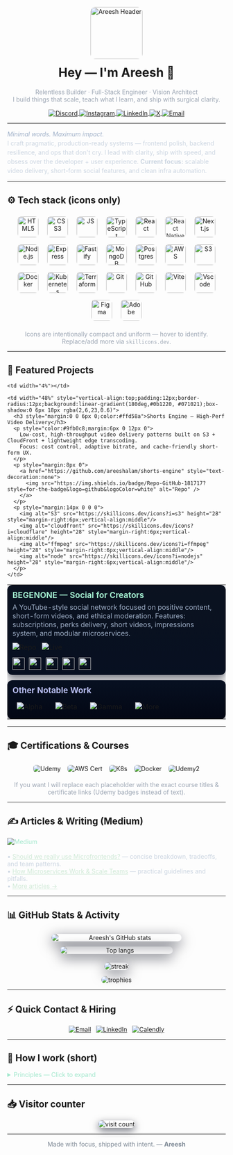 <!--
  README.md for GitHub profile — Areesh (AreeshAlam)
  - Personal + Professional hybrid tone
  - Icon-only tech stack grid (uniform sizes, aligned)
  - Project cards, collapsible details, certifications, Medium links
  - GitHub stats & trophies
  - Visitor counter
  Notes:
  - Replace placeholders (yourusername, repo links, article links, cert links) with real values.
-->

<!-- HEADER -->
<p align="center">
  <img alt="Areesh Header" src="https://raw.githubusercontent.com/areeshalam/areeshalam/master/header-wave.svg" style="max-width:100%;height:120px;object-fit:cover;border-radius:12px;overflow:hidden" />
</p>

<h1 align="center" style="margin-top:8px">Hey — I'm <strong>Areesh</strong> 👋</h1>
<p align="center" style="color:#9aa4b2;margin-top:4px">
  Relentless Builder · Full-Stack Engineer · Vision Architect<br/>
  I build things that scale, teach what I learn, and ship with surgical clarity.
</p>

<p align="center">
  <a href="https://discord.gg/areeshalam21" title="Discord">
    <img src="https://img.shields.io/badge/-Discord-7289DA?style=for-the-badge&logo=discord&logoColor=white" alt="Discord" style="vertical-align:middle"/>
  </a>
  <a href="https://instagram.com/areeshalam21" title="Instagram">
    <img src="https://img.shields.io/badge/-Instagram-E4405F?style=for-the-badge&logo=instagram&logoColor=white" alt="Instagram" style="vertical-align:middle"/>
  </a>
  <a href="https://linkedin.com/in/areeshalam21" title="LinkedIn">
    <img src="https://img.shields.io/badge/-LinkedIn-0077B5?style=for-the-badge&logo=linkedin&logoColor=white" alt="LinkedIn" style="vertical-align:middle"/>
  </a>
  <a href="https://x.com/areeshalam21" title="X / Twitter">
    <img src="https://img.shields.io/badge/-X-000000?style=for-the-badge&logo=x&logoColor=white" alt="X" style="vertical-align:middle"/>
  </a>
  <a href="mailto:areeshpersonal5@gmail.com" title="Mail">
    <img src="https://img.shields.io/badge/-Email-D14836?style=for-the-badge&logo=gmail&logoColor=white" alt="Email" style="vertical-align:middle"/>
  </a>
</p>

---

<!-- ABOUT -->
<section>
<p style="max-width:900px;margin:14px auto;color:#cbd5e1;line-height:1.5">
  <em style="color:#9fb0c8">Minimal words. Maximum impact.</em><br/>
  I craft pragmatic, production-ready systems — frontend polish, backend resilience, and ops that don't cry.  
  I lead with clarity, ship with speed, and obsess over the developer + user experience.  
  <strong>Current focus:</strong> scalable video delivery, short-form social features, and clean infra automation.
</p>
</section>

---

<!-- UNIFIED ICON GRID: uniform 48x48 icons using skillicons -->
## ⚙️ Tech stack (icons only)
<p align="center" style="margin-top:8px">
  <!-- use skillicons.dev with perline param for compact badges; uniformize with height attr -->
  <img alt="HTML5" src="https://skillicons.dev/icons?i=html" height="48" style="margin:8px;border-radius:8px;background:transparent"/>
  <img alt="CSS3" src="https://skillicons.dev/icons?i=css" height="48" style="margin:8px;border-radius:8px;background:transparent"/>
  <img alt="JS" src="https://skillicons.dev/icons?i=js" height="48" style="margin:8px;border-radius:8px;background:transparent"/>
  <img alt="TypeScript" src="https://skillicons.dev/icons?i=ts" height="48" style="margin:8px;border-radius:8px;background:transparent"/>
  <img alt="React" src="https://skillicons.dev/icons?i=react" height="48" style="margin:8px;border-radius:8px;background:transparent"/>
  <img alt="React Native" src="https://skillicons.dev/icons?i=react" height="48" style="opacity:0.85;margin:8px;border-radius:8px;background:transparent" />
  <img alt="Next.js" src="https://skillicons.dev/icons?i=nextjs" height="48" style="margin:8px;border-radius:8px;background:transparent"/>
  <img alt="Node.js" src="https://skillicons.dev/icons?i=nodejs" height="48" style="margin:8px;border-radius:8px;background:transparent"/>
  <img alt="Express" src="https://skillicons.dev/icons?i=express" height="48" style="margin:8px;border-radius:8px;background:transparent"/>
  <img alt="Fastify" src="https://skillicons.dev/icons?i=fastify" height="48" style="margin:8px;border-radius:8px;background:transparent"/>
  <img alt="MongoDB" src="https://skillicons.dev/icons?i=mongodb" height="48" style="margin:8px;border-radius:8px;background:transparent"/>
  <img alt="Postgres" src="https://skillicons.dev/icons?i=postgres" height="48" style="margin:8px;border-radius:8px;background:transparent"/>
  <img alt="AWS" src="https://skillicons.dev/icons?i=aws" height="48" style="margin:8px;border-radius:8px;background:transparent"/>
  <img alt="S3" src="https://skillicons.dev/icons?i=s3" height="48" style="margin:8px;border-radius:8px;background:transparent"/>
  <img alt="Docker" src="https://skillicons.dev/icons?i=docker" height="48" style="margin:8px;border-radius:8px;background:transparent"/>
  <img alt="Kubernetes" src="https://skillicons.dev/icons?i=k8s" height="48" style="margin:8px;border-radius:8px;background:transparent"/>
  <img alt="Terraform" src="https://skillicons.dev/icons?i=terraform" height="48" style="margin:8px;border-radius:8px;background:transparent"/>
  <img alt="Git" src="https://skillicons.dev/icons?i=git" height="48" style="margin:8px;border-radius:8px;background:transparent"/>
  <img alt="GitHub" src="https://skillicons.dev/icons?i=github" height="48" style="margin:8px;border-radius:8px;background:transparent"/>
  <img alt="Vite" src="https://skillicons.dev/icons?i=vite" height="48" style="margin:8px;border-radius:8px;background:transparent"/>
  <img alt="Vscode" src="https://skillicons.dev/icons?i=vscode" height="48" style="margin:8px;border-radius:8px;background:transparent"/>
  <img alt="Figma" src="https://skillicons.dev/icons?i=figma" height="48" style="margin:8px;border-radius:8px;background:transparent"/>
  <img alt="Adobe" src="https://skillicons.dev/icons?i=adobe" height="48" style="margin:8px;border-radius:8px;background:transparent"/>
</p>

<p align="center" style="color:#9aa4b2;margin-top:6px">Icons are intentionally compact and uniform — hover to identify. Replace/add more via <code>skillicons.dev</code>.</p>

---

## 📂 Featured Projects
<!-- Use a responsive table-layout for project "cards" -->
<table width="100%" cellpadding="12" cellspacing="0" style="border-collapse:collapse">
  <tr>
    <td width="48%" style="vertical-align:top;padding:12px;border-radius:12px;background:linear-gradient(180deg,#0b1220, #071021);box-shadow:0 6px 18px rgba(2,6,23,0.6)">
      <h3 style="margin:0 0 6px 0;color:#9fe7cb">BEGENONE — Social for Creators</h3>
      <p style="color:#9fb0c8;margin:6px 0 12px 0">
        A YouTube-style social network focused on positive content, short-form videos, and ethical moderation.
        Features: subscriptions, perks delivery, short videos, impressions system, and modular microservices.
      </p>
      <p style="margin:8px 0">
        <a href="https://github.com/areeshalam/BEGENONE" style="text-decoration:none">
          <img src="https://img.shields.io/badge/Repo-GitHub-181717?style=for-the-badge&logo=github&logoColor=white" alt="Repo" />
        </a>
        &nbsp;
        <a href="https://begenone.example.app" style="text-decoration:none">
          <img src="https://img.shields.io/badge/Live-Website-0ea5a4?style=for-the-badge" alt="Live" />
        </a>
      </p>
      <p style="margin:14px 0 0 0">
        <img alt="React" src="https://skillicons.dev/icons?i=react" height="28" style="margin-right:6px;vertical-align:middle"/>
        <img alt="Node" src="https://skillicons.dev/icons?i=nodejs" height="28" style="margin-right:6px;vertical-align:middle"/>
        <img alt="Mongo" src="https://skillicons.dev/icons?i=mongodb" height="28" style="margin-right:6px;vertical-align:middle"/>
        <img alt="AWS" src="https://skillicons.dev/icons?i=aws" height="28" style="margin-right:6px;vertical-align:middle"/>
        <img alt="Docker" src="https://skillicons.dev/icons?i=docker" height="28" style="margin-right:6px;vertical-align:middle"/>
      </p>
    </td>

    <td width="4%"></td>

    <td width="48%" style="vertical-align:top;padding:12px;border-radius:12px;background:linear-gradient(180deg,#0b1220, #071021);box-shadow:0 6px 18px rgba(2,6,23,0.6)">
      <h3 style="margin:0 0 6px 0;color:#ffd58a">Shorts Engine — High-Perf Video Delivery</h3>
      <p style="color:#9fb0c8;margin:6px 0 12px 0">
        Low-cost, high-throughput video delivery patterns built on S3 + CloudFront + lightweight edge transcoding.
        Focus: cost control, adaptive bitrate, and cache-friendly short-form UX.
      </p>
      <p style="margin:8px 0">
        <a href="https://github.com/areeshalam/shorts-engine" style="text-decoration:none">
          <img src="https://img.shields.io/badge/Repo-GitHub-181717?style=for-the-badge&logo=github&logoColor=white" alt="Repo" />
        </a>
      </p>
      <p style="margin:14px 0 0 0">
        <img alt="S3" src="https://skillicons.dev/icons?i=s3" height="28" style="margin-right:6px;vertical-align:middle"/>
        <img alt="cloudfront" src="https://skillicons.dev/icons?i=cloudflare" height="28" style="margin-right:6px;vertical-align:middle"/>
        <img alt="ffmpeg" src="https://skillicons.dev/icons?i=ffmpeg" height="28" style="margin-right:6px;vertical-align:middle"/>
        <img alt="node" src="https://skillicons.dev/icons?i=nodejs" height="28" style="margin-right:6px;vertical-align:middle"/>
      </p>
    </td>
  </tr>

  <tr><td colspan="3" style="height:12px"></td></tr>

  <tr>
    <td colspan="3" style="vertical-align:top;padding:12px;border-radius:12px;background:linear-gradient(180deg,#071021,#030714);box-shadow:0 6px 18px rgba(2,6,23,0.6)">
      <h3 style="margin:0 0 6px;color:#b7bdf0">Other Notable Work</h3>
      <div style="display:flex;flex-wrap:wrap;gap:10px;margin-top:10px">
        <!-- Small project chips -->
        <a href="https://github.com/areeshalam/project-alpha" style="text-decoration:none">
          <img src="https://img.shields.io/badge/Alpha-Repo-111827?style=flat-square&logo=github&logoColor=white" alt="Alpha" style="padding:6px 10px;border-radius:8px"/>
        </a>
        <a href="https://github.com/areeshalam/project-beta" style="text-decoration:none">
          <img src="https://img.shields.io/badge/Beta-Repo-111827?style=flat-square&logo=github&logoColor=white" alt="Beta" style="padding:6px 10px;border-radius:8px"/>
        </a>
        <a href="https://github.com/areeshalam/project-gamma" style="text-decoration:none">
          <img src="https://img.shields.io/badge/Gamma-Repo-111827?style=flat-square&logo=github&logoColor=white" alt="Gamma" style="padding:6px 10px;border-radius:8px"/>
        </a>
        <a href="#" style="text-decoration:none">
          <img src="https://img.shields.io/badge/More...-See%20Profile-0ea5a4?style=flat-square" alt="More" style="padding:6px 10px;border-radius:8px"/>
        </a>
      </div>
    </td>
  </tr>
</table>

---

## 🎓 Certifications & Courses
<p align="center" style="margin-top:6px">
  <!-- Use official logos + small course name placeholders; replace names/links with real certs -->
  <a href="#" title="Udemy - Course 1" style="text-decoration:none">
    <img src="https://img.shields.io/badge/-Udemy-EC5252?style=flat-square&logo=udemy&logoColor=white" alt="Udemy" style="margin:6px;border-radius:6px"/>
  </a>
  <a href="#" title="AWS Certified" style="text-decoration:none">
    <img src="https://img.shields.io/badge/-AWS%20Cert-FF9900?style=flat-square&logo=amazonaws&logoColor=white" alt="AWS Cert" style="margin:6px;border-radius:6px"/>
  </a>
  <a href="#" title="Kubernetes" style="text-decoration:none">
    <img src="https://img.shields.io/badge/-Kubernetes-326CE5?style=flat-square&logo=kubernetes&logoColor=white" alt="K8s" style="margin:6px;border-radius:6px"/>
  </a>
  <a href="#" title="Docker" style="text-decoration:none">
    <img src="https://img.shields.io/badge/-Docker-2496ED?style=flat-square&logo=docker&logoColor=white" alt="Docker" style="margin:6px;border-radius:6px"/>
  </a>
  <a href="#" title="Udemy - Course 2" style="text-decoration:none">
    <img src="https://img.shields.io/badge/-Udemy%20(Course%202)-EC5252?style=flat-square&logo=udemy&logoColor=white" alt="Udemy2" style="margin:6px;border-radius:6px"/>
  </a>
</p>
<p align="center" style="color:#9aa4b2;margin-top:6px">If you want I will replace each placeholder with the exact course titles & certificate links (Udemy badges instead of text).</p>

---

## ✍️ Articles & Writing (Medium)
<p style="max-width:900px;margin:12px auto;color:#cbd5e1">
  <a href="https://medium.com/@areeshalam21" style="text-decoration:none;color:#9fe7cb;margin-right:8px">
    <img src="https://img.shields.io/badge/Medium-000000?style=for-the-badge&logo=medium&logoColor=white" alt="Medium" style="vertical-align:middle"/>
  </a>
  <br/><br/>
  • <a href="https://medium.com/@areeshalam21/should-we-really-use-microfrontends" style="color:#cfe9d6">Should we really use Microfrontends?</a> — concise breakdown, tradeoffs, and team patterns.<br/>
  • <a href="https://medium.com/@areeshalam21/how-microservices-work" style="color:#cfe9d6">How Microservices Work & Scale Teams</a> — practical guidelines and pitfalls.<br/>
  • <a href="#" style="color:#cfe9d6">More articles →</a>
</p>

---

## 📊 GitHub Stats & Activity
<p align="center">
  <img src="https://github-readme-stats.vercel.app/api?username=areeshalam&theme=dark&show_icons=true&count_private=true&hide_border=true" alt="Areesh's GitHub stats" style="max-width:48%;min-width:300px;margin:6px;border-radius:10px;box-shadow:0 8px 30px rgba(2,6,23,0.6)"/>
  <img src="https://github-readme-stats.vercel.app/api/top-langs/?username=areeshalam&theme=dark&layout=compact&hide_border=true" alt="Top langs" style="max-width:40%;min-width:260px;margin:6px;border-radius:10px;box-shadow:0 8px 30px rgba(2,6,23,0.6)"/>
</p>

<p align="center" style="margin-top:8px">
  <img src="https://github-readme-streak-stats.herokuapp.com/?user=areeshalam&theme=dark&hide_border=true" alt="streak" style="max-width:600px;border-radius:10px;box-shadow:0 8px 30px rgba(2,6,23,0.6)"/>
</p>

<p align="center" style="margin-top:10px">
  <img src="https://github-profile-trophy.vercel.app/?username=areeshalam&theme=radical&no-bg=true&no-frame=true" alt="trophies" style="max-width:100%;border-radius:10px"/>
</p>

---

## ⚡ Quick Contact & Hiring
<p align="center" style="margin-top:8px">
  <a href="mailto:areeshpersonal5@gmail.com"><img src="https://img.shields.io/badge/Email-D14836?style=for-the-badge&logo=gmail&logoColor=white" alt="Email"/></a>
  &nbsp;
  <a href="https://linkedin.com/in/areeshalam21"><img src="https://img.shields.io/badge/LinkedIn-0077B5?style=for-the-badge&logo=linkedin&logoColor=white" alt="LinkedIn"/></a>
  &nbsp;
  <a href="https://calendly.com/areeshalam"><img src="https://img.shields.io/badge/Book%20Time-Calendly-0069ff?style=for-the-badge&logo=calendly&logoColor=white" alt="Calendly"/></a>
</p>

---

## 🧭 How I work (short)
<details>
  <summary style="cursor:pointer;color:#9fe7cb">Principles — Click to expand</summary>

  - **Clarity-first**: every feature spec must answer "why" and "how."  
  - **Ship small, often**: iterative releases, fast feedback loops.  
  - **Observability**: metrics, logs, and alerts are code.  
  - **Cost-aware architecture**: designs that scale without bankrupting the team.  
</details>

---

## 📥 Visitor counter
<p align="center">
  <img src="https://visitcount.itsvg.in/api?id=areeshalam&icon=0&color=0" alt="visit count" style="border-radius:8px;box-shadow:0 6px 18px rgba(2,6,23,0.6)"/>
</p>

---

<p align="center" style="color:#7f8a96;margin-top:6px">Made with focus, shipped with intent. — <strong>Areesh</strong></p>

